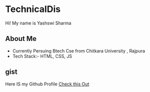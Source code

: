 # TechnicalDis
Hi! My name is Yashswi Sharma

## About Me 
* Currently Persuing Btech Cse from Chitkara University , Rajpura
* Tech Stack:- HTML, CSS, JS



## gist
Here IS my Github Profile [Check this Out](https://github.com/yashswi23/)
